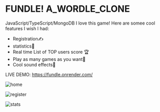 # FUNDLE! A_WORDLE_CLONE
JavaScript/TypeScript/MongoDB
I love this game!
Here are somee cool features I wish I had:

- Registration✍️
- statistics🏓
- Real time List of TOP users score 🏆
- Play as many games as you want💐
- Cool sound effects🙉

LIVE DEMO:
https://fundle.onrender.com/

![home](https://user-images.githubusercontent.com/93940739/209814652-a560b229-b847-4f5b-b783-4dcce120d148.png)

![register](https://user-images.githubusercontent.com/93940739/209814996-8b87add8-26d1-46c0-8425-65369ebdc158.png)

![stats](https://user-images.githubusercontent.com/93940739/209815027-4e934ee1-0126-4c6a-b9f8-033b896961c0.png)

